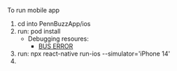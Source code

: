 To run mobile app

1. cd  into PennBuzzApp/ios
2. run: pod install
   * Debugging resoures:
     * [BUS ERROR](https://stackoverflow.com/questions/68553842/error-installing-a-pod-bus-error-at-0x00000001045b8000)
3. run: npx react-native run-ios --simulator='iPhone 14'
4.
